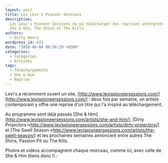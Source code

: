 ```yaml
---
layout: post
title: Les Levi's Pioneer Sessions
description:
  Les Levi's Pioneer Sessions ou où télécharger des reprises interprétées par
  She & Him, The Shins et The Kills.
authors:
  - Dirty Henry
wordpress_id: 623
date: "2010-06-04 08:56:29 +0200"
categories:
  - Catégories
  - Artistes
tags:
  - Téléchargements
  - She & Him
  - Reprise
---
```


Levi's a récemment ouvert un site,
[http://www.levispioneersessions.com/](http://www.levispioneersessions.com/) :
deux fois par semaine, un artiste contemporain y offre une reprise d'un titre
qui l'a inspiré au téléchargement.

Au programme sont déjà passés [She &
Him](http://www.levispioneersessions.com/artists/she-and-him/], [Dirty
Projectors->http://www.levispioneersessions.com/artists/dirty-projectors/] et
[The Swell
Season->http://www.levispioneersessions.com/artists/the-swell-season/) et les
prochaines semaines annoncent entre autres The Shins, Passion Pit ou The Kills.

Photos et vidéos accompagnent chaque morceau, comme ici, avec celle de She & Him
(tiens donc !) :

<object width="500" height="300"><param name="movie" value="http://www.youtube.com/v/tWDjDL2NAQM&hl=fr_FR&fs=1&"></param><param name="allowFullScreen" value="true"></param><param name="allowscriptaccess" value="always"></param><embed src="http://www.youtube.com/v/tWDjDL2NAQM&hl=fr_FR&fs=1&" type="application/x-shockwave-flash" allowscriptaccess="always" allowfullscreen="true" width="500" height="300"></embed></object>
